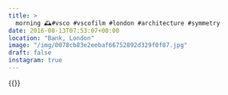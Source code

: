 ```yaml
---
title: >
  morning 🕰#vsco #vscofilm #london #architecture #symmetry
date: 2016-08-13T07:53:07+00:00
location: "Bank, London"
image: "/img/0078cb83e2eebaf66752892d329f0f87.jpg"
draft: false
instagram: true
---
```


{{<photo src="/img/0078cb83e2eebaf66752892d329f0f87.jpg">}}
